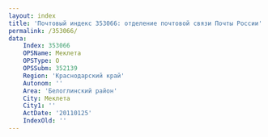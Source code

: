 ```yaml
---
layout: index
title: 'Почтовый индекс 353066: отделение почтовой связи Почты России'
permalink: /353066/
data:
    Index: 353066
    OPSName: Меклета
    OPSType: О
    OPSSubm: 352139
    Region: 'Краснодарский край'
    Autonom: ''
    Area: 'Белоглинский район'
    City: Меклета
    City1: ''
    ActDate: '20110125'
    IndexOld: ''
---
```


